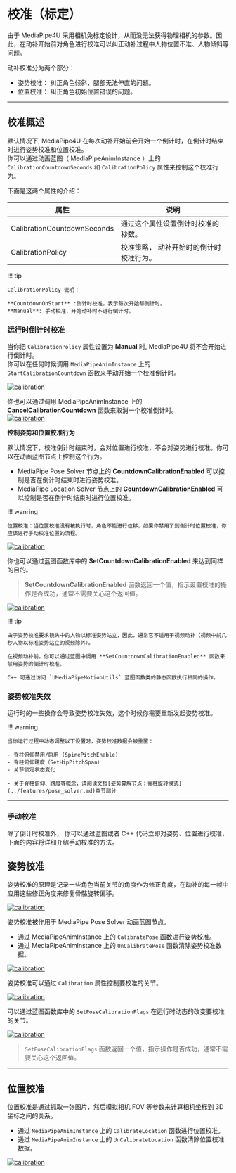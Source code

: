 # 校准（标定）

由于 MediaPipe4U 采用相机免标定设计，从而没无法获得物理相机的参数。因此，在动补开始前对角色进行校准可以纠正动补过程中人物位置不准、人物倾斜等问题。

动补校准分为两个部分：

- 姿势校准： 纠正角色倾斜，腿部无法伸直的问题。
- 位置校准： 纠正角色初始位置错误的问题。
     
---   
## 校准概述

默认情况下, MediaPipe4U 在每次动补开始前会开始一个倒计时，在倒计时结束时进行姿势校准和位置校准。   
你可以通过动画蓝图（ MediaPipeAnimInstance ）上的 `CalibrationCountdownSeconds` 和 `CalibrationPolicy` 属性来控制这个校准行为。   

下面是这两个属性的介绍：

| 属性 | 说明 |
|-----|------|
|CalibrationCountdownSeconds|通过这个属性设置倒计时校准的秒数。|
|CalibrationPolicy|校准策略， 动补开始时的倒计时校准行为。|

!!! tip

    CalibrationPolicy 说明：   
    
    **CountdownOnStart** :倒计时校准，表示每次开始都倒计时。   
    **Manual**: 手动校准，开始动补时不进行倒计时。


### 运行时倒计时校准

当你把 `CalibrationPolicy` 属性设置为 **Manual** 时, MediaPipe4U 将不会开始进行倒计时。   
你可以在任何时候调用 `MediaPipeAnimInstance` 上的 `StartCalibrationCountdown` 函数来手动开始一个校准倒计时。     
 
[![calibration](./images/calibration/start_countdown.jpg "calibration")](./images/calibration/start_countdown.jpg)   
   
   
你也可以通过调用 MediaPipeAnimInstance 上的 **CancelCalibrationCountdown** 函数来取消一个校准倒计时。   
[![calibration](./images/calibration/cancel_countdown.jpg "calibration")](./images/calibration/cancel_countdown.jpg)   

 **控制姿势和位置校准行为**

默认情况下，校准倒计时结束时，会对位置进行校准，不会对姿势进行校准。你可以在动画蓝图节点上控制这个行为。   

- MediaPipe Pose Solver 节点上的 **CountdownCalibrationEnabled** 可以控制是否在倒计时结束时进行姿势校准。   
- MediaPipe Location Solver 节点上的 **CountdownCalibrationEnabled** 可以控制是否在倒计时结束时进行位置校准。

!!! wanring
    
    位置校准：当位置校准没有被执行时，角色不能进行位移，如果你禁用了到倒计时位置校准，你应该进行手动校准位置的流程。 

[![calibration](./images/calibration/anim_nodes.jpg "calibration")](./images/calibration/anim_nodes.jpg)   

你也可以通过蓝图函数库中的 **SetCountdownCalibrationEnabled** 来达到同样的目的。

> **SetCountdownCalibrationEnabled** 函数返回一个值，指示设置校准的操作是否成功，通常不需要关心这个返回值。

[![calibration](./images/calibration/set_enabled.jpg "calibration")](./images/calibration/set_enabled.jpg)   

!!! tip

    由于姿势校准要求镜头中的人物以标准姿势站立，因此，通常它不适用于视频动补（视频中前几秒人物以标准姿势站立的视频除外）。    
    
    在视频动补前，你可以通过蓝图中调用 **SetCountdownCalibrationEnabled** 函数来禁用姿势的倒计时校准。

    C++ 可通过访问 `UMediaPipeMotionUtils` 蓝图函数类的静态函数执行相同的操作。


### 姿势校准失效

运行时的一些操作会导致姿势校准失效，这个时候你需要重新发起姿势校准。

!!! warning

    当你运行过程中动态调整以下设置时，姿势校准数据会被重置：   
       
    - 脊柱俯仰禁用/启用 (SpinePitchEnable)   
    - 脊柱俯仰跨度（SetHipPitchSpan）   
    - 关节锁定状态变化
       
    - 关于脊柱俯仰、跨度等概念，请阅读文档[姿势算解节点：脊柱旋转模式](../features/pose_solver.md)章节部分
  
---     

### 手动校准
除了倒计时校准外， 你可以通过蓝图或者 C++ 代码立即对姿势、位置进行校准，下面的内容将详细介绍手动校准的方法。
 
## 姿势校准

姿势校准的原理是记录一些角色当前关节的角度作为修正角度，在动补的每一帧中应用这些修正角度来修复骨骼旋转偏移。   

 [![calibration](./images/calibration/effect.jpg "calibration")](./images/calibration/effect.jpg)

姿势校准被作用于 MediaPipe Pose Solver 动画蓝图节点。

- 通过 MediaPipeAnimInstance 上的 `CalibratePose` 函数进行姿势校准。      
- 通过 MediaPipeAnimInstance 上的 `UnCalibratePose` 函数清除姿势校准数据。   



[![calibration](./images/calibration/calibrate_pose.jpg "calibration")](./images/calibration/calibrate_pose.jpg)


姿势校准可以通过 `Calibration` 属性控制要校准的关节。

[![calibration](./images/calibration/pose_calibration_prop.jpg "calibration")](./images/calibration/pose_calibration_prop.jpg)


可以通过蓝图函数库中的 `SetPoseCalibrationFlags` 在运行时动态的改变要校准的关节。

[![calibration](./images/calibration/set_pose_flags.jpg "calibration")](./images/calibration/set_pose_flags.jpg)

> `SetPoseCalibrationFlags` 函数返回一个值，指示操作是否成功，通常不需要关心这个返回值。

---

## 位置校准

位置校准是通过抓取一张图片，然后模拟相机 FOV 等参数来计算相机坐标到 3D 坐标之间的关系。

- 通过 `MediaPipeAnimInstance` 上的 `CalibrateLocation` 函数进行位置校准。      
- 通过 `MediaPipeAnimInstance` 上的 `UnCalibrateLocation` 函数清除位置校准数据。   

 [![calibration](./images/calibration/calibrate_location.jpg "calibration")](./images/calibration/calibrate_location.jpg)